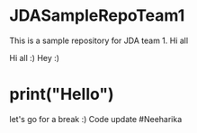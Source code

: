 # JDASampleRepoTeam1
This is a sample repository for JDA team 1.
Hi all

Hi all :)
Hey :)

print("Hello")
=======
let's go for a break :)
Code update  #Neeharika


